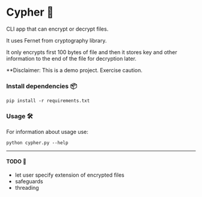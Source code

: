 # Cypher 🔐
CLI app that can encrypt or decrypt files.

It uses Fernet from cryptography library.

It only encrypts first 100 bytes of file and then it stores key and other information to the end of the file for decryption later.

**Disclaimer: This is a demo project. Exercise caution.

### Install dependencies 📦
```
pip install -r requirements.txt
```

### Usage 🛠️
For information about usage use:
```
python cypher.py --help
```

---

#### TODO 📝
- let user specify extension of encrypted files
- safeguards
- threading
